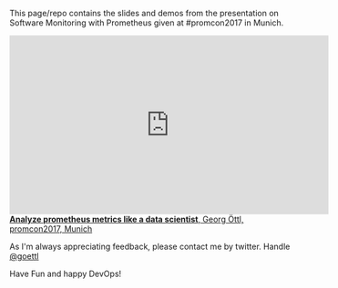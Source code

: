 This page/repo contains the slides and demos from the presentation on Software 
Monitoring with Prometheus given at #promcon2017 in Munich.

<iframe width="560" height="315" src="https://www.youtube.com/embed/aUOgPdaXOwQ" frameborder="0" allowfullscreen></iframe>

<a href="https://goettl79.github.io/analyze-prometheus-metrics-like-a-data-scientist/prometheus-slides.md.html" target="_blank" type="text/html">
<b>Analyze prometheus metrics like a data scientist</b>, Georg Öttl, promcon2017, Munich</a>

As I'm always appreciating feedback, please contact me by twitter. Handle  [@goettl](https://twitter.com/goettl)

Have Fun and happy DevOps!

